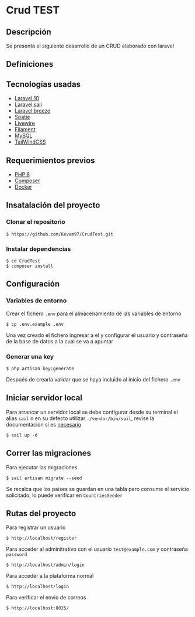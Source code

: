 # Crud TEST

## Descripción
Se presenta el siguiente desarrollo de un CRUD elaborado con laravel

##  Definiciones

## Tecnologías usadas
  * [Laravel 10](https://laravel.com/docs/10.x)
  * [Laravel sail](https://laravel.com/docs/10.x/sail)
  * [Laravel breeze](https://laravel.com/docs/10.x/starter-kits#laravel-breeze)
  * [Spatie](https://spatie.be/docs/laravel-permission/v5/installation-laravel)
  * [Livewire](https://laravel-livewire.com/)
  * [Filament](https://filamentphp.com/docs/2.x/admin/installation)
  * [MySQL](https://www.mysql.com)
  * [TailWindCSS](https://tailwindcss.com)

## Requerimientos previos
  * [PHP 8](https://www.php.net/downloads)
  * [Composer](https://getcomposer.org)
  * [Docker](https://www.docker.com/products/docker-desktop/)

## Insatalación del proyecto
### Clonar el repositorio
```
$ https://github.com/Kevam97/CrudTest.git
```

### Instalar dependencias

```
$ cd CrudTest
$ composer install
```

## Configuración
### Variables de entorno
Crear el fichero `.env` para el almacenamiento de las variables de entorno
```
$ cp .env.example .env
```
Una vez creado el fichero ingresar a el y configurar el usuario y contraseña de la base de datos a la cual se va a apuntar
### Generar una key
```
$ php artisan key:generate
```
Después de crearla validar que se haya incluido al inicio del fichero `.env`

## Iniciar servidor local
Para arrancar un servidor local se debe configurar desde su terminal el alias `sail` o en su defecto utilizar `./vendor/bin/sail`, revise la documentacion si es [necesario](https://laravel.com/docs/10.x/sail#configuring-a-shell-alias)

```
$ sail up -d
```

## Correr las migraciones
Para ejecutar las migraciones

```
$ sail artisan migrate --seed
```

Se recalca que los paises se guardan en una tabla pero consume el servicio solicitado, lo puede verificar en `CountriesSeeder`

## Rutas del proyecto

Para registrar un usuario

```
$ http://localhost/register
```

Para acceder al adminitrativo con el usuario `test@example.com` y contraseña `password`

```
$ http://localhost/admin/login
```

Para acceder a la plataforma normal

```
$ http://localhost/login
```

Para verificar el envio de correos
```
$ http://localhost:8025/
```

